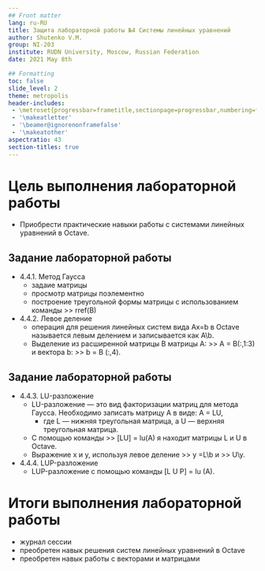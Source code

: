 ```yaml
---
## Front matter
lang: ru-RU
title: Защита лабораторной работы №4 Системы линейных уравнений
author: Shutenko V.M.
group: NI-203
institute: RUDN University, Moscow, Russian Federation
date: 2021 May 8th

## Formatting
toc: false
slide_level: 2
theme: metropolis
header-includes: 
 - \metroset{progressbar=frametitle,sectionpage=progressbar,numbering=fraction}
 - '\makeatletter'
 - '\beamer@ignorenonframefalse'
 - '\makeatother'
aspectratio: 43
section-titles: true
---
```


# Цель выполнения лабораторной работы

- Приобрести практические навыки работы с системами линейных уравнений в Octave.

## Задание лабораторной работы

- 4.4.1. Метод Гаусса
    - задаие матрицы
    - просмотр матрицы поэлементно
    - построение треугольной формы матрицы с использованием команды >> rref(B)
- 4.4.2. Левое деление
    - операция для решения линейных систем вида Ах=b в Octave называется левым делением и записывается как A\b. 
    - Выделение из расширенной матрицы B матрицы A: >> A = B(:,1:3) и вектора b: >> b = B (:,4). 

## Задание лабораторной работы

- 4.4.3. LU-разложение
    - LU-разложение — это вид факторизации матриц для метода Гаусса. Необходимо записать матрицу A в виде: A = LU, 
        - где L — нижняя треугольная матрица, а U — верхняя треугольная матрица.
    - С помощью команды >> [LU]  = lu(A) я находит матрицы L и U в Octave.
    - Выражение х и у, используя левое деление >> y =L\b и >> U\y.
- 4.4.4. LUP-разложение
    -  LUP-разложение с помощью команды [L U P] = lu (A).


# Итоги выполнения лабораторной работы

- журнал сессии
- преобретен навык решения систем линейных уравнений в Octave
- преобретен навык работы с векторами и матрицами
